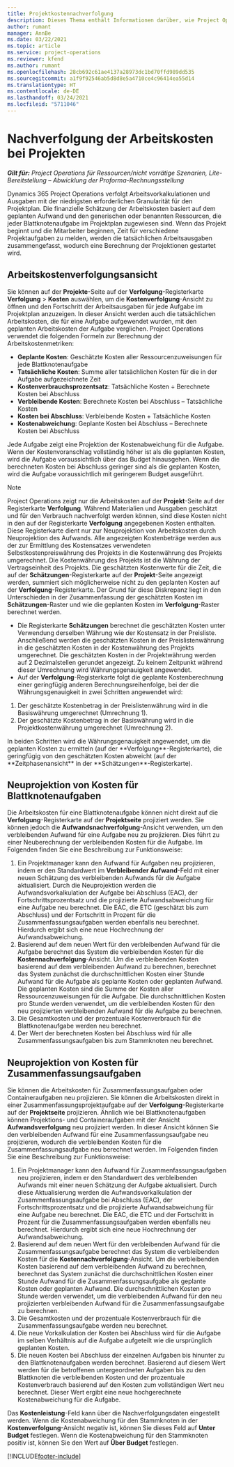 ```yaml
---
title: Projektkostennachverfolgung
description: Dieses Thema enthält Informationen darüber, wie Project Operations den Fortschritt anhand der Arbeitskosten und der Ausgaben für ein Projekt verfolgt.
author: rumant
manager: AnnBe
ms.date: 03/22/2021
ms.topic: article
ms.service: project-operations
ms.reviewer: kfend
ms.author: rumant
ms.openlocfilehash: 28cb692c61ae4137a28973dc1bd70ffd989dd535
ms.sourcegitcommit: a1f9f92546ab5d8d8e5a4710ce4c96414ea55d14
ms.translationtype: HT
ms.contentlocale: de-DE
ms.lasthandoff: 03/24/2021
ms.locfileid: "5711046"
---
```

# <a name="labor-cost-tracking-on-projects"></a>Nachverfolgung der Arbeitskosten bei Projekten

_**Gilt für:** Project Operations für Ressourcen/nicht vorrätige Szenarien, Lite-Bereitstellung – Abwicklung der Proforma-Rechnungsstellung_

Dynamics 365 Project Operations verfolgt Arbeitsvorkalkulationen und Ausgaben mit der niedrigsten erforderlichen Granularität für den Projektplan. Die finanzielle Schätzung der Arbeitskosten basiert auf dem geplanten Aufwand und den generischen oder benannten Ressourcen, die jeder Blattknotenaufgabe im Projektplan zugewiesen sind. Wenn das Projekt beginnt und die Mitarbeiter beginnen, Zeit für verschiedene Projektaufgaben zu melden, werden die tatsächlichen Arbeitsausgaben zusammengefasst, wodurch eine Berechnung der Projektionen gestartet wird.

## <a name="labor-cost-tracking-view"></a>Arbeitskostenverfolgungsansicht

Sie können auf der **Projekte**-Seite auf der **Verfolgung**-Registerkarte **Verfolgung** > **Kosten** auswählen, um die **Kostenverfolgung**-Ansicht zu öffnen und den Fortschritt der Arbeitsausgaben für jede Aufgabe im Projektplan anzuzeigen. In dieser Ansicht werden auch die tatsächlichen Arbeitskosten, die für eine Aufgabe aufgewendet wurden, mit den geplanten Arbeitskosten der Aufgabe verglichen. Project Operations verwendet die folgenden Formeln zur Berechnung der Arbeitskostenmetriken:

- **Geplante Kosten**: Geschätzte Kosten aller Ressourcenzuweisungen für jede Blattknotenaufgabe
- **Tatsächliche Kosten**: Summe aller tatsächlichen Kosten für die in der Aufgabe aufgezeichnete Zeit
- **Kostenverbrauchsprozentsatz**: Tatsächliche Kosten ÷ Berechnete Kosten bei Abschluss
- **Verbleibende Kosten**: Berechnete Kosten bei Abschluss – Tatsächliche Kosten
- **Kosten bei Abschluss**: Verbleibende Kosten + Tatsächliche Kosten
- **Kostenabweichung**: Geplante Kosten bei Abschluss – Berechnete Kosten bei Abschluss

Jede Aufgabe zeigt eine Projektion der Kostenabweichung für die Aufgabe. Wenn der Kostenvoranschlag vollständig höher ist als die geplanten Kosten, wird die Aufgabe voraussichtlich über das Budget hinausgehen. Wenn die berechneten Kosten bei Abschluss geringer sind als die geplanten Kosten, wird die Aufgabe voraussichtlich mit geringerem Budget ausgeführt.

>[!NOTE]
> Project Operations zeigt nur die Arbeitskosten auf der **Projekt**-Seite auf der Registerkarte **Verfolgung**. Während Materialien und Ausgaben geschätzt und für den Verbrauch nachverfolgt werden können, sind diese Kosten nicht in den auf der Registerkarte **Verfolgung** angegebenen Kosten enthalten. Diese Registerkarte dient nur zur Neuprojektion von Arbeitskosten durch Neuprojektion des Aufwands.
Alle angezeigten Kostenbeträge werden aus der zur Ermittlung des Kostensatzes verwendeten Selbstkostenpreiswährung des Projekts in die Kostenwährung des Projekts umgerechnet. Die Kostenwährung des Projekts ist die Währung der Vertragseinheit des Projekts. Die geschätzten Kostenwerte für die Zeit, die auf der **Schätzungen**-Registerkarte auf der **Projekt**-Seite angezeigt werden, summiert sich möglicherweise nicht zu den geplanten Kosten auf der **Verfolgung**-Registerkarte. Der Grund für diese Diskrepanz liegt in den Unterschieden in der Zusammenfassung der geschätzten Kosten im **Schätzungen**-Raster und wie die geplanten Kosten im **Verfolgung**-Raster berechnet werden. 
>
> - Die Registerkarte **Schätzungen** berechnet die geschätzten Kosten unter Verwendung derselben Währung wie der Kostensatz in der Preisliste. Anschließend werden die geschätzten Kosten in der Preislistenwährung in die geschätzten Kosten in der Kostenwährung des Projekts umgerechnet. Die geschätzten Kosten in der Projektwährung werden auf 2 Dezimalstellen gerundet angezeigt. Zu keinem Zeitpunkt während dieser Umrechnung wird Währungsgenauigkeit angewendet. 
> - Auf der **Verfolgung**-Registerkarte folgt die geplante Kostenberechnung einer geringfügig anderen Berechnungsreihenfolge, bei der die Währungsgenauigkeit in zwei Schritten angewendet wird: 
   ><ol>
   ><li>Der geschätzte Kostenbetrag in der Preislistenwährung wird in die Basiswährung umgerechnet (Umrechnung 1).</li>
   ><li>Der geschätzte Kostenbetrag in der Basiswährung wird in die Projektkostenwährung umgerechnet (Umrechnung 2). </li>
   ></ol>
   >In beiden Schritten wird die Währungsgenauigkeit angewendet, um die geplanten Kosten zu ermitteln (auf der **Verfolgung**-Registerkarte), die geringfügig von den geschätzten Kosten abweicht (auf der **Zeitphasenansicht** in der **Schätzungen**-Registerkarte). 
   
## <a name="reprojecting-costs-on-leaf-node-tasks"></a>Neuprojektion von Kosten für Blattknotenaufgaben

Die Arbeitskosten für eine Blattknotenaufgabe können nicht direkt auf die **Verfolgung**-Registerkarte auf der **Projektseite** projiziert werden. Sie können jedoch die **Aufwandsnachverfolgung**-Ansicht verwenden, um den verbleibenden Aufwand für eine Aufgabe neu zu projizieren. Dies führt zu einer Neuberechnung der verbleibenden Kosten für die Aufgabe. Im Folgenden finden Sie eine Beschreibung zur Funktionsweise:

1. Ein Projektmanager kann den Aufwand für Aufgaben neu projizieren, indem er den Standardwert im **Verbleibender Aufwand**-Feld mit einer neuen Schätzung des verbleibenden Aufwands für die Aufgabe aktualisiert. Durch die Neuprojektion werden die Aufwandsvorkalkulation der Aufgabe bei Abschluss (EAC), der Fortschrittsprozentsatz und die projizierte Aufwandsabweichung für eine Aufgabe neu berechnet. Die EAC, die ETC (geschätzt bis zum Abschluss) und der Fortschritt in Prozent für die Zusammenfassungsaufgaben werden ebenfalls neu berechnet. Hierdurch ergibt sich eine neue Hochrechnung der Aufwandsabweichung.
2. Basierend auf dem neuen Wert für den verbleibenden Aufwand für die Aufgabe berechnet das System die verbleibenden Kosten für die **Kostennachverfolgung**-Ansicht. Um die verbleibenden Kosten basierend auf dem verbleibenden Aufwand zu berechnen, berechnet das System zunächst die durchschnittlichen Kosten einer Stunde Aufwand für die Aufgabe als geplante Kosten oder geplanten Aufwand. Die geplanten Kosten sind die Summe der Kosten aller Ressourcenzuweisungen für die Aufgabe. Die durchschnittlichen Kosten pro Stunde werden verwendet, um die verbleibenden Kosten für den neu projizierten verbleibenden Aufwand für die Aufgabe zu berechnen.
3. Die Gesamtkosten und der prozentuale Kostenverbrauch für die Blattknotenaufgabe werden neu berechnet.
4. Der Wert der berechneten Kosten bei Abschluss wird für alle Zusammenfassungsaufgaben bis zum Stammknoten neu berechnet.

## <a name="reprojecting-costs-on-summary-tasks"></a>Neuprojektion von Kosten für Zusammenfassungsaufgaben

Sie können die Arbeitskosten für Zusammenfassungsaufgaben oder Containeraufgaben neu projizieren. Sie können die Arbeitskosten direkt in einer Zusammenfassungsprojektaufgabe auf der **Verfolgung**-Registerkarte auf der **Projektseite** projizieren. Ähnlich wie bei Blattknotenaufgaben können Projektions- und Containeraufgaben mit der Ansicht **Aufwandsverfolgung** neu projiziert werden. In dieser Ansicht können Sie den verbleibenden Aufwand für eine Zusammenfassungsaufgabe neu projizieren, wodurch die verbleibenden Kosten für die Zusammenfassungsaufgabe neu berechnet werden. Im Folgenden finden Sie eine Beschreibung zur Funktionsweise:

1. Ein Projektmanager kann den Aufwand für Zusammenfassungsaufgaben neu projizieren, indem er den Standardwert des verbleibenden Aufwands mit einer neuen Schätzung der Aufgabe aktualisiert. Durch diese Aktualisierung werden die Aufwandsvorkalkulation der Zusammenfassungsaufgabe bei Abschluss (EAC), der Fortschrittsprozentsatz und die projizierte Aufwandsabweichung für eine Aufgabe neu berechnet. Die EAC, die ETC und der Fortschritt in Prozent für die Zusammenfassungsaufgaben werden ebenfalls neu berechnet. Hierdurch ergibt sich eine neue Hochrechnung der Aufwandsabweichung.
2. Basierend auf dem neuen Wert für den verbleibenden Aufwand für die Zusammenfassungsaufgabe berechnet das System die verbleibenden Kosten für die **Kostennachverfolgung**-Ansicht. Um die verbleibenden Kosten basierend auf dem verbleibenden Aufwand zu berechnen, berechnet das System zunächst die durchschnittlichen Kosten einer Stunde Aufwand für die Zusammenfassungsaufgabe als geplante Kosten oder geplanten Aufwand. Die durchschnittlichen Kosten pro Stunde werden verwendet, um die verbleibenden Aufwand für den neu projizierten verbleibenden Aufwand für die Zusammenfassungsaufgabe zu berechnen.
3. Die Gesamtkosten und der prozentuale Kostenverbrauch für die Zusammenfassungsaufgabe werden neu berechnet.
4. Die neue Vorkalkulation der Kosten bei Abschluss wird für die Aufgabe im selben Verhältnis auf die Aufgabe aufgeteilt wie die ursprünglich geplanten Kosten.
5. Die neuen Kosten bei Abschluss der einzelnen Aufgaben bis hinunter zu den Blattknotenaufgaben werden berechnet. Basierend auf diesem Wert werden für die betroffenen untergeordneten Aufgaben bis zu den Blattknoten die verbleibenden Kosten und der prozentuale Kostenverbrauch basierend auf den Kosten zum vollständigen Wert neu berechnet. Dieser Wert ergibt eine neue hochgerechnete Kostenabweichung für die Aufgabe. 


Das **Kostenleistung**-Feld kann über die Nachverfolgungsdaten eingestellt werden. Wenn die Kostenabweichung für den Stammknoten in der **Kostenverfolgung**-Ansicht negativ ist, können Sie dieses Feld auf **Unter Budget** festlegen. Wenn die Kostenabweichung für den Stammknoten positiv ist, können Sie den Wert auf **Über Budget** festlegen.


[!INCLUDE[footer-include](../includes/footer-banner.md)]
